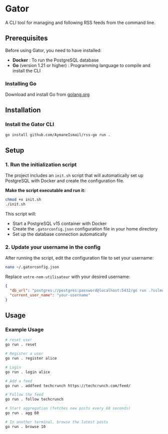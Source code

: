 # Gator

A CLI tool for managing and following RSS feeds from the command line.

## Prerequisites

Before using Gator, you need to have installed:

- **Docker** : To run the PostgreSQL database
- **Go** (version 1.21 or higher) : Programming language to compile and install the CLI

### Installing Go

Download and install Go from [golang.org](https://golang.org/download/)

## Installation

### Install the Gator CLI

```bash
go install github.com/AymaneIsmail/rss-go run .
```


## Setup

### 1. Run the initialization script

The project includes an `init.sh` script that will automatically set up PostgreSQL with Docker and create the configuration file.

**Make the script executable and run it:**
```bash
chmod +x init.sh
./init.sh
```

This script will:
- Start a PostgreSQL v15 container with Docker
- Create the `.gatorconfig.json` configuration file in your home directory
- Set up the database connection automatically

### 2. Update your username in the config

After running the script, edit the configuration file to set your username:

```bash
nano ~/.gatorconfig.json
```

Replace `votre-nom-utilisateur` with your desired username:
```json
{
  "db_url": "postgres://postgres:password@localhost:5432/go run .?sslmode=disable",
  "current_user_name": "your-username"
}
```

## Usage

### Example Usage

```bash
# reset user
go run . reset 

# Register a user
go run . register alice

# Login
go run . login alice

# Add a feed
go run . addfeed techcrunch https://techcrunch.com/feed/

# Follow the feed
go run . follow techcrunch

# Start aggregation (fetches new posts every 60 seconds)
go run . agg 60

# In another terminal, browse the latest posts
go run . browse 10
```